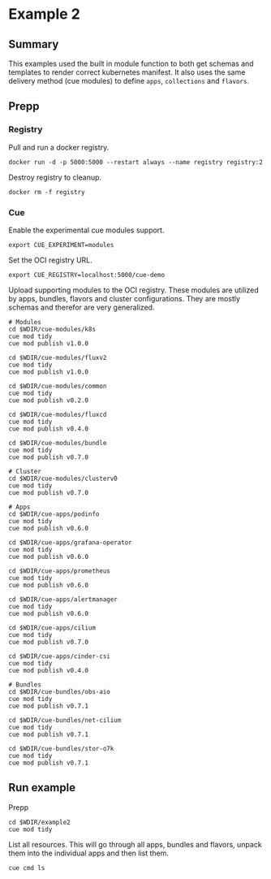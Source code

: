 # Example 2

## Summary

This examples used the built in module function to both get schemas and templates to render correct kubernetes manifest. It also uses the same delivery method (cue modules) to define `apps`, `collections` and `flavors`.

## Prepp

### Registry

Pull and run a docker registry.

```shell
docker run -d -p 5000:5000 --restart always --name registry registry:2
```

Destroy registry to cleanup.

```shell
docker rm -f registry
```

### Cue

Enable the experimental cue modules support.

```shell
export CUE_EXPERIMENT=modules
```

Set the OCI registry URL.

```shell
export CUE_REGISTRY=localhost:5000/cue-demo
```

Upload supporting modules to the OCI registry. These modules are utilized by apps, bundles, flavors and cluster configurations.
They are mostly schemas and therefor are very generalized.

```shell
# Modules
cd $WDIR/cue-modules/k8s
cue mod tidy
cue mod publish v1.0.0

cd $WDIR/cue-modules/fluxv2
cue mod tidy
cue mod publish v1.0.0

cd $WDIR/cue-modules/common
cue mod tidy
cue mod publish v0.2.0

cd $WDIR/cue-modules/fluxcd
cue mod tidy
cue mod publish v0.4.0

cd $WDIR/cue-modules/bundle
cue mod tidy
cue mod publish v0.7.0

# Cluster
cd $WDIR/cue-modules/clusterv0
cue mod tidy
cue mod publish v0.7.0

# Apps
cd $WDIR/cue-apps/podinfo
cue mod tidy
cue mod publish v0.6.0

cd $WDIR/cue-apps/grafana-operator
cue mod tidy
cue mod publish v0.6.0

cd $WDIR/cue-apps/prometheus
cue mod tidy
cue mod publish v0.6.0

cd $WDIR/cue-apps/alertmanager
cue mod tidy
cue mod publish v0.6.0

cd $WDIR/cue-apps/cilium
cue mod tidy
cue mod publish v0.7.0

cd $WDIR/cue-apps/cinder-csi
cue mod tidy
cue mod publish v0.4.0

# Bundles
cd $WDIR/cue-bundles/obs-aio
cue mod tidy
cue mod publish v0.7.1

cd $WDIR/cue-bundles/net-cilium
cue mod tidy
cue mod publish v0.7.1

cd $WDIR/cue-bundles/stor-o7k
cue mod tidy
cue mod publish v0.7.1
```

## Run example

Prepp

```shell
cd $WDIR/example2
cue mod tidy
```

List all resources.
This will go through all apps, bundles and flavors, unpack them into the individual apps and then list them.

```shell
cue cmd ls
```
